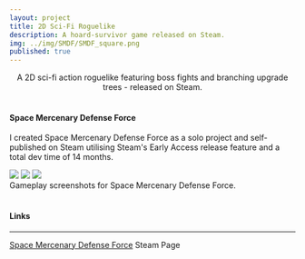 ```yaml
---
layout: project
title: 2D Sci-Fi Roguelike
description: A hoard-survivor game released on Steam.
img: ../img/SMDF/SMDF_square.png 
published: true
---
```


<center>A 2D sci-fi action roguelike featuring boss fights and branching upgrade trees - released on Steam.</center><br/>

#### Space Mercenary Defense Force
I created Space Mercenary Defense Force as a solo project and self-published on Steam utilising Steam's Early Access release feature and a total dev time of 14 months.

<!--<div class="img_row">
	<img class="col two" src="{{ site.baseurl }}/img/asge_01.png" alt="" title="example image"/>
	<img class="col one" src="{{ site.baseurl }}/img/asge_02.png" alt="" title="example image"/>
</div> -->

<div class="owl-carousel owl-theme">
<a href="{{ site.baseurl }}/img/SMDF/minibossCharger.png" target="_blank"><img src="{{ site.baseurl }}/img/SMDF/minibossCharger.png" /></a>
<a href="{{ site.baseurl }}/img/SMDF/Saucer Boss with HP bar.png" target="_blank"><img src="{{ site.baseurl }}/img/SMDF/Saucer Boss with HP bar.png" /></a>
<a href="{{ site.baseurl }}/img/SMDF/Outer Atmosphere Lightning Event.png" target="_blank"><img src="{{ site.baseurl }}/img/SMDF/Outer Atmosphere Lightning Event.png" /></a>
</div>

<div class="col three caption">
	Gameplay screenshots for Space Mercenary Defense Force. 
</div>

<br/>

#### Links
----
[Space Mercenary Defense Force][SMDFSteamPage] Steam Page

[SMDFSteamPage]: https://store.steampowered.com/app/2220320/Space_Mercenary_Defense_Force/
